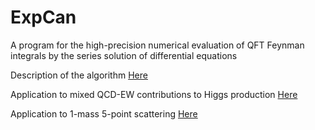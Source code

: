 
# ExpCan

A program for the high-precision numerical evaluation of QFT Feynman integrals by the series solution of differential equations

Description of the algorithm [Here](https://arxiv.org/pdf/1907.13234.pdf)

Application to mixed QCD-EW contributions to Higgs production [Here](https://arxiv.org/pdf/2010.09451.pdf)

Application to 1-mass 5-point scattering [Here](https://arxiv.org/pdf/2005.04195.pdf)
